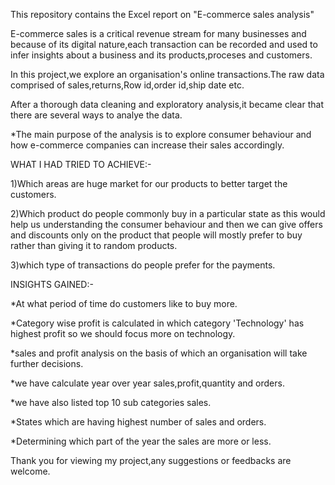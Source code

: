 This repository contains the Excel report on "E-commerce sales analysis"

E-commerce sales is a critical revenue stream for many businesses and because of its digital nature,each transaction can be recorded and used to infer insights about a business and its products,proceses and customers.

In this project,we explore an organisation's online transactions.The raw data comprised of sales,returns,Row id,order id,ship date etc.

After a thorough data cleaning and exploratory analysis,it became clear that there are several ways to analye the data.

*The main purpose of the analysis is to explore consumer behaviour and how e-commerce companies can increase their sales accordingly.

WHAT I HAD TRIED TO ACHIEVE:-

1)Which areas are huge market for our products to better target the customers.

2)Which product do people commonly buy in a particular state as this would help us understanding the consumer behaviour and then we can give offers and discounts only on the product that people will mostly prefer to buy rather than giving it to random products.

3)which type of transactions do people prefer for the payments.

INSIGHTS GAINED:-

*At what period of time do customers like to buy more.

*Category wise profit is calculated in which category 'Technology' has highest profit so we should focus more on technology.

*sales and profit analysis on the basis of which an organisation will take further decisions.

*we have calculate year over year sales,profit,quantity and orders.

*we have also listed top 10 sub categories sales.

*States which are having highest number of sales and orders.

*Determining which part of the year the sales are more or less.

Thank you for viewing my project,any suggestions or feedbacks are welcome.
